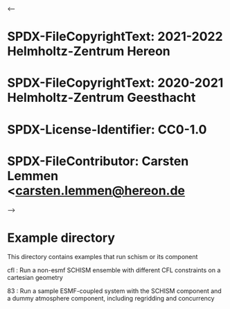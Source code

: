 <--
# SPDX-FileCopyrightText: 2021-2022 Helmholtz-Zentrum Hereon
# SPDX-FileCopyrightText: 2020-2021 Helmholtz-Zentrum Geesthacht
# SPDX-License-Identifier: CC0-1.0
# SPDX-FileContributor: Carsten Lemmen <carsten.lemmen@hereon.de
-->
# Example directory

This directory contains examples that run schism or its component

cfl
: Run a non-esmf SCHISM ensemble with different CFL constraints on a
  cartesian geometry

83
: Run a sample ESMF-coupled system with the SCHISM component
  and a dummy atmosphere component, including regridding and concurrency 
